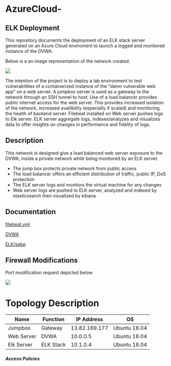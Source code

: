 # AzureCloud-
## ELK Deployment 
This repository documents the deployment of an ELK stack server generated on an Azure Cloud enviroment to launch a logged and monitored instance of the DVWA. 

Below is a an image representation of the network created. 

![](https://i.imgur.com/JEPWadi.png)

The intention of the project is to deploy a lab environment to test vulnerabilities of a containerized instance of the "damn vulnerable web app" on a web server. A jumpbox server is used as a gateway to the network through an SSH tunnel to host. Use of a load balancer provides public internet access for the web server. This provides increased isolation of the network, increased availibility (especially if scaled) and monitoring the health of backend server. Filebeat installed on Web server pushes logs to Elk server. ELK server aggregate logs, indexes/analyzes and visualizes data to offer insights on changes in performance and fidelity of logs. 

## Description  
This network is designed give a load balanced web server exposure to the DVWA, 
inside a private network while being monitored by an ELK server. 
 
* The jump box protects private network from public access
* The load balancer offers an efficient distribution of traffic, public IP, DoS protection
* The ELK server logs and monitors the virtual machine for any changes 
* Web server logs are pushed to ELK server, analyzed and indexed by elasticsearch then visualized by kibana

## Documentation
[filebeat.yml]()

[DVWA]()

[ELK/sebp]()

## Firewall Modifications 
Port modification request depicted below

[![](https://i.imgur.com/e7uTkvNm.jpg)](https://i.imgur.com/e7uTkvN.png)

# Topology Description 

|Name |Function |IP Address |OS |
| ---- | ---- | ---- | ---- |
| Jumpbox | Gateway | 13.82.169.177 | Ubuntu 18.04 |
| Web Server | DVWA  | 10.0.0.5 | Ubuntu 18.04 |
| Elk Server | ELK Stack | 10.1.0.4 | Ubuntu 18.04 |


##### Access Policies

